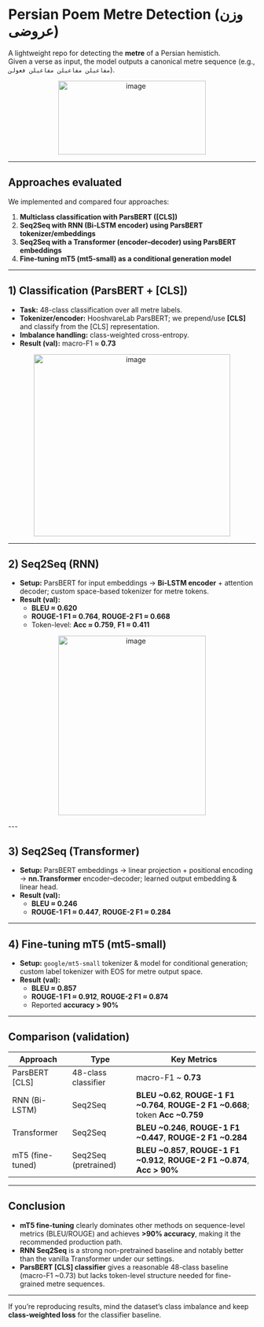 # Persian Poem Metre Detection (وزن عروضی)

A lightweight repo for detecting the **metre** of a Persian hemistich.  
Given a verse as input, the model outputs a canonical metre sequence (e.g., `مفاعیلن مفاعیلن مفاعیلن فعولن`).

<p align="center">
<img width="300" height="150" alt="image" align="center" src="https://github.com/user-attachments/assets/2292d97e-2b3b-4f7d-b8f5-34c57d22f403" />
</p>

---

## Approaches evaluated

We implemented and compared four approaches:

1. **Multiclass classification with ParsBERT ([CLS])**  
2. **Seq2Seq with RNN (Bi-LSTM encoder) using ParsBERT tokenizer/embeddings**  
3. **Seq2Seq with a Transformer (encoder–decoder) using ParsBERT embeddings**  
4. **Fine-tuning mT5 (mt5-small) as a conditional generation model**

---

## 1) Classification (ParsBERT + [CLS])

- **Task:** 48-class classification over all metre labels.  
- **Tokenizer/encoder:** HooshvareLab ParsBERT; we prepend/use **[CLS]** and classify from the [CLS] representation.  
- **Imbalance handling:** class-weighted cross-entropy.  
- **Result (val):** macro-F1 ≈ **0.73**
<p align="center">
<img width="400" height="370" alt="image" align="center" src="https://github.com/user-attachments/assets/b95708dc-3b87-46ae-a867-a60f1962d89b" />
</p>

---

## 2) Seq2Seq (RNN)

- **Setup:** ParsBERT for input embeddings → **Bi-LSTM encoder** + attention decoder; custom space-based tokenizer for metre tokens.  
- **Result (val):**  
  - **BLEU ≈ 0.620**  
  - **ROUGE-1 F1 ≈ 0.764**, **ROUGE-2 F1 ≈ 0.668**  
  - Token-level: **Acc ≈ 0.759**, **F1 ≈ 0.411**

<p align="center">
<img width="300" height="365" alt="image" align="center" src="https://github.com/user-attachments/assets/98fea681-12d3-4a92-87ae-0224a2cd658a" />
</p>
---

## 3) Seq2Seq (Transformer)

- **Setup:** ParsBERT embeddings → linear projection + positional encoding → **nn.Transformer** encoder–decoder; learned output embedding & linear head.  
- **Result (val):**  
  - **BLEU ≈ 0.246**  
  - **ROUGE-1 F1 ≈ 0.447**, **ROUGE-2 F1 ≈ 0.284**

---

## 4) Fine-tuning mT5 (mt5-small)

- **Setup:** `google/mt5-small` tokenizer & model for conditional generation; custom label tokenizer with EOS for metre output space.  
- **Result (val):**  
  - **BLEU ≈ 0.857**  
  - **ROUGE-1 F1 ≈ 0.912**, **ROUGE-2 F1 ≈ 0.874**  
  - Reported **accuracy > 90%**

---

## Comparison (validation)

| Approach              | Type              | Key Metrics |
|-----------------------|------------------|-------------|
| ParsBERT [CLS]        | 48-class classifier | macro-F1 ~ **0.73** |
| RNN (Bi-LSTM)         | Seq2Seq          | **BLEU ~0.62**, **ROUGE-1 F1 ~0.764**, **ROUGE-2 F1 ~0.668**; token **Acc ~0.759** |
| Transformer           | Seq2Seq          | **BLEU ~0.246**, **ROUGE-1 F1 ~0.447**, **ROUGE-2 F1 ~0.284** |
| mT5 (fine-tuned)      | Seq2Seq (pretrained) | **BLEU ~0.857**, **ROUGE-1 F1 ~0.912**, **ROUGE-2 F1 ~0.874**, **Acc > 90%** |

---

## Conclusion

- **mT5 fine-tuning** clearly dominates other methods on sequence-level metrics (BLEU/ROUGE) and achieves **>90% accuracy**, making it the recommended production path.  
- **RNN Seq2Seq** is a strong non-pretrained baseline and notably better than the vanilla Transformer under our settings.  
- **ParsBERT [CLS] classifier** gives a reasonable 48-class baseline (macro-F1 ~0.73) but lacks token-level structure needed for fine-grained metre sequences.

---
If you’re reproducing results, mind the dataset’s class imbalance and keep **class-weighted loss** for the classifier baseline.
